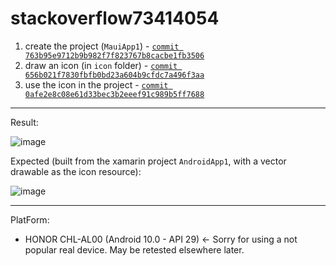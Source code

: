 # stackoverflow73414054

1. create the project (`MauiApp1`) - [`commit 763b95e9712b9b982f7f823767b8cacbe1fb3506`](https://github.com/yueyinqiu/stackoverflow73414054/commit/763b95e9712b9b982f7f823767b8cacbe1fb3506)
2. draw an icon (in `icon` folder) - [`commit 656b021f7830fbfb0bd23a604b9cfdc7a496f3aa`](https://github.com/yueyinqiu/stackoverflow73414054/commit/656b021f7830fbfb0bd23a604b9cfdc7a496f3aa)
3. use the icon in the project - [`commit 0afe2e8c08e61d33bec3b2eeef91c989b5ff7688`](https://github.com/yueyinqiu/stackoverflow73414054/commit/0afe2e8c08e61d33bec3b2eeef91c989b5ff7688)

---

Result:

![image](https://user-images.githubusercontent.com/18749772/187069068-55e0a147-d96b-42ac-8bac-ec91b3a9bd24.png)

Expected (built from the xamarin project `AndroidApp1`, with a vector drawable as the icon resource):

![image](https://user-images.githubusercontent.com/18749772/187069054-409e6b92-742a-44ba-8bf3-1f4a947732b7.png)

---

PlatForm:

- HONOR CHL-AL00 (Android 10.0 - API 29) <- Sorry for using a not popular real device. May be retested elsewhere later.
